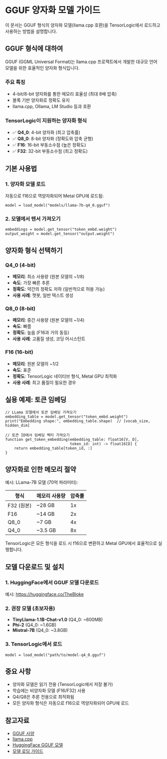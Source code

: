 # GGUF 양자화 모델 가이드

이 문서는 GGUF 형식의 양자화 모델(llama.cpp 호환)을 TensorLogic에서 로드하고 사용하는 방법을 설명합니다.

## GGUF 형식에 대하여

GGUF (GGML Universal Format)는 llama.cpp 프로젝트에서 개발한 대규모 언어 모델을 위한 효율적인 양자화 형식입니다.

### 주요 특징

- 4-bit/8-bit 양자화를 통한 메모리 효율성 (최대 8배 압축)
- 블록 기반 양자화로 정확도 유지
- llama.cpp, Ollama, LM Studio 등과 호환

### TensorLogic이 지원하는 양자화 형식

- ✅ **Q4_0**: 4-bit 양자화 (최고 압축률)
- ✅ **Q8_0**: 8-bit 양자화 (정확도와 압축 균형)
- ✅ **F16**: 16-bit 부동소수점 (높은 정확도)
- ✅ **F32**: 32-bit 부동소수점 (최고 정확도)

## 기본 사용법

### 1. 양자화 모델 로드

자동으로 f16으로 역양자화되어 Metal GPU에 로드됨:

```tensorlogic
model = load_model("models/llama-7b-q4_0.gguf")
```

### 2. 모델에서 텐서 가져오기

```tensorlogic
embeddings = model.get_tensor("token_embd.weight")
output_weight = model.get_tensor("output.weight")
```

## 양자화 형식 선택하기

### Q4_0 (4-bit)

- **메모리**: 최소 사용량 (원본 모델의 ~1/8)
- **속도**: 가장 빠른 추론
- **정확도**: 약간의 정확도 저하 (일반적으로 허용 가능)
- **사용 사례**: 챗봇, 일반 텍스트 생성

### Q8_0 (8-bit)

- **메모리**: 중간 사용량 (원본 모델의 ~1/4)
- **속도**: 빠름
- **정확도**: 높음 (F16과 거의 동등)
- **사용 사례**: 고품질 생성, 코딩 어시스턴트

### F16 (16-bit)

- **메모리**: 원본 모델의 ~1/2
- **속도**: 표준
- **정확도**: TensorLogic 네이티브 형식, Metal GPU 최적화
- **사용 사례**: 최고 품질이 필요한 경우

## 실용 예제: 토큰 임베딩

```tensorlogic
// LLama 모델에서 토큰 임베딩 가져오기
embedding_table = model.get_tensor("token_embd.weight")
print("Embedding shape:", embedding_table.shape)  // [vocab_size, hidden_dim]

// 토큰 ID에서 임베딩 벡터 가져오기
function get_token_embedding(embedding_table: float16[V, D],
                             token_id: int) -> float16[D] {
    return embedding_table[token_id, :]
}
```

## 양자화로 인한 메모리 절약

예시: LLama-7B 모델 (70억 파라미터):

| 형식       | 메모리 사용량 | 압축률 |
|-----------|-------------|--------|
| F32 (원본) | ~28 GB      | 1x     |
| F16       | ~14 GB      | 2x     |
| Q8_0      | ~7 GB       | 4x     |
| Q4_0      | ~3.5 GB     | 8x     |

TensorLogic은 모든 형식을 로드 시 f16으로 변환하고 Metal GPU에서 효율적으로 실행합니다.

## 모델 다운로드 및 설치

### 1. HuggingFace에서 GGUF 모델 다운로드

예시: https://huggingface.co/TheBloke

### 2. 권장 모델 (초보자용)

- **TinyLlama-1.1B-Chat-v1.0** (Q4_0: ~600MB)
- **Phi-2** (Q4_0: ~1.6GB)
- **Mistral-7B** (Q4_0: ~3.8GB)

### 3. TensorLogic에서 로드

```tensorlogic
model = load_model("path/to/model-q4_0.gguf")
```

## 중요 사항

- 양자화 모델은 읽기 전용 (TensorLogic에서 저장 불가)
- 학습에는 비양자화 모델 (F16/F32) 사용
- Q4/Q8은 추론 전용으로 최적화됨
- 모든 양자화 형식은 자동으로 f16으로 역양자화되어 GPU에 로드

## 참고자료

- [GGUF 사양](https://github.com/ggerganov/ggml/blob/master/docs/gguf.md)
- [llama.cpp](https://github.com/ggerganov/llama.cpp)
- [HuggingFace GGUF 모델](https://huggingface.co/TheBloke)
- [모델 로딩 가이드](model_loading.md)
